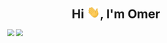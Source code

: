 <h1 align="center">Hi <img src="https://raw.githubusercontent.com/ABSphreak/ABSphreak/master/gifs/Hi.gif" width="30px">, I'm Omer </h1>

<a target="_blank" href="https://www.linkedin.com/in/omerziger/"><img src="https://img.shields.io/badge/-LinkedIn-0077B5?style=for-the-badge&logo=Linkedin&logoColor=white"></img></a>
<a href="mailto:omerziger97@gmail.com" target="_blank" rel="noreferrer"><img src="https://img.shields.io/badge/-Mail-blue?style=for-the-badge&logo=icloud" /></a>


<!---
greenbackboogie97/greenbackboogie97 is a ✨ special ✨ repository because its `README.md` (this file) appears on your GitHub profile.
You can click the Preview link to take a look at your changes.
--->
